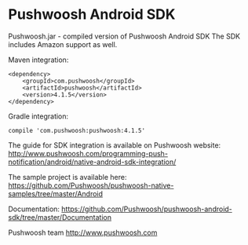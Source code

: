 Pushwoosh Android SDK
=====================

Pushwoosh.jar - compiled version of Pushwoosh Android SDK
The SDK includes Amazon support as well.  

Maven integration:

	<dependency>
  		<groupId>com.pushwoosh</groupId>
  		<artifactId>pushwoosh</artifactId>
  		<version>4.1.5</version>
	</dependency>

Gradle integration:

	compile 'com.pushwoosh:pushwoosh:4.1.5'


The guide for SDK integration is available on Pushwoosh website:  
http://www.pushwoosh.com/programming-push-notification/android/native-android-sdk-integration/

The sample project is available here:  
https://github.com/Pushwoosh/pushwoosh-native-samples/tree/master/Android

Documentation:
https://github.com/Pushwoosh/pushwoosh-android-sdk/tree/master/Documentation

Pushwoosh team
http://www.pushwoosh.com
